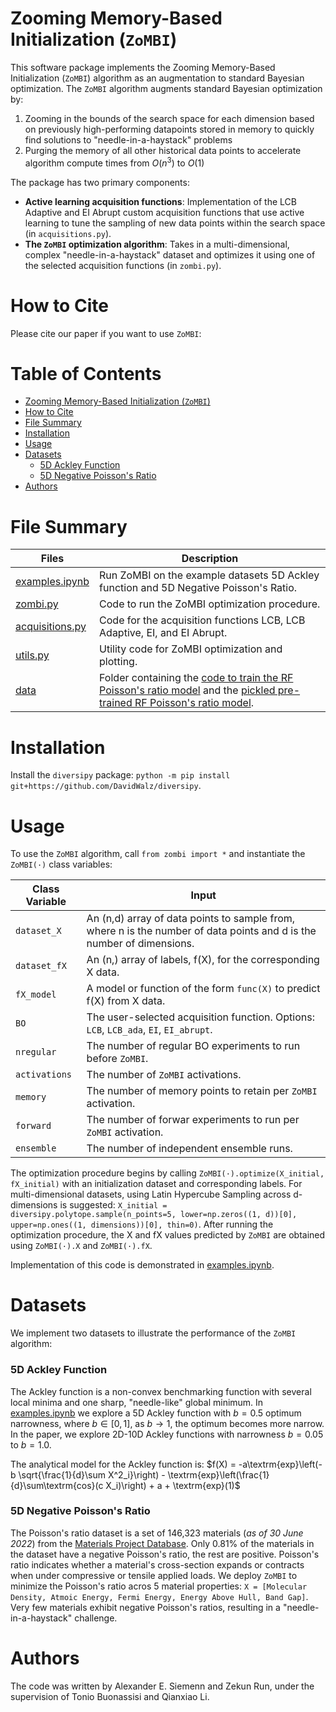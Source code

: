 # Zooming Memory-Based Initialization (`ZoMBI`)

This software package implements the Zooming Memory-Based Initialization (`ZoMBI`) algorithm as an augmentation to standard Bayesian optimization. The `ZoMBI` algorithm augments standard Bayesian optimization by:
  1. Zooming in the bounds of the search space for each dimension based on previously high-performing datapoints stored in memory to quickly find solutions to "needle-in-a-haystack" problems
  2. Purging the memory of all other historical data points to accelerate algorithm compute times from $O(n^3)$ to $O(1)$

The package has two primary components:

- **Active learning acquisition functions**: Implementation of the LCB Adaptive and EI Abrupt custom acquisition functions that use active learning to tune the sampling of new data points within the search space (in `acquisitions.py`).
- **The `ZoMBI` optimization algorithm**: Takes in a multi-dimensional, complex "needle-in-a-haystack" dataset and optimizes it using one of the selected acquisition functions (in `zombi.py`).

# How to Cite
Please cite our paper if you want to use `ZoMBI`:

# Table of Contents
- [Zooming Memory-Based Initialization (`ZoMBI`)](#zooming-memory-based-initialization-zombi)
- [How to Cite](#how-to-cite)
- [File Summary](#file-summary)
- [Installation](#installation)
- [Usage](#usage)
- [Datasets](#datasets)
  - [5D Ackley Function](#5d-ackley-function)
  - [5D Negative Poisson's Ratio](#5d-negative-poissons-ratio)
- [Authors](#authors)

# File Summary
| Files | Description |
| ------------- | ------------------------------ |
| [examples.ipynb](./examples.ipynb)  | Run ZoMBI on the example datasets 5D Ackley function and 5D Negative Poisson's Ratio. |
| [zombi.py](./zombi.py)  | Code to run the ZoMBI optimization procedure. |
| [acquisitions.py](./acquisitions.py)  | Code for the acquisition functions LCB, LCB Adaptive, EI, and EI Abrupt. |
| [utils.py](./utils.py)  | Utility code for ZoMBI optimization and plotting. |
| [data](./data)  | Folder containing the [code to train the RF Poisson's ratio model](./data) and the [pickled pre-trained RF Poisson's ratio model](./data/poisson_RF_trained.pkl). |

# Installation
Install the `diversipy` package: `python -m pip install git+https://github.com/DavidWalz/diversipy`. 

# Usage
To use the `ZoMBI` algorithm, call `from zombi import *` and instantiate the `ZoMBI(·)` class variables:

| Class Variable | Input |
| ------------- | ------------------------------ |
| `dataset_X` | An (n,d) array of data points to sample from, where n is the number of data points and d is the number of dimensions. |
| `dataset_fX` | An (n,) array of labels, f(X), for the corresponding X data. |
| `fX_model` | A model or function of the form `func(X)` to predict f(X) from X data. |
| `BO` | The user-selected acquisition function. Options: `LCB`, `LCB_ada`, `EI`, `EI_abrupt`. |
| `nregular` | The number of regular BO experiments to run before `ZoMBI`. |
| `activations` | The number of `ZoMBI` activations. |
| `memory` | The number of memory points to retain per `ZoMBI` activation. |
| `forward` | The number of forwar experiments to run per `ZoMBI` activation. |
| `ensemble` | The number of independent ensemble runs. |

The optimization procedure begins by calling `ZoMBI(·).optimize(X_initial, fX_initial)` with an initialization dataset and corresponding labels. For multi-dimensional datasets, using Latin Hypercube Sampling across d-dimensions is suggested: `X_initial = diversipy.polytope.sample(n_points=5, lower=np.zeros((1, d))[0], upper=np.ones((1, dimensions))[0], thin=0)`. After running the optimization procedure, the X and fX values predicted by `ZoMBI` are obtained using `ZoMBI(·).X` and `ZoMBI(·).fX`.

Implementation of this code is demonstrated in [examples.ipynb](./examples.ipynb).

# Datasets
We implement two datasets to illustrate the performance of the `ZoMBI` algorithm:
### 5D Ackley Function
The Ackley function is a non-convex benchmarking function with several local minima and one sharp, "needle-like" global minimum. In [examples.ipynb](./examples.ipynb) we explore a 5D Ackley function with $b=0.5$ optimum narrowness, where $b\in[0,1]$, as $b \to 1$, the optimum becomes more narrow. In the paper, we explore 2D-10D Ackley functions with narrowness $b=0.05$ to $b=1.0$.

The analytical model for the Ackley function is:
$f(X) = -a\textrm{exp}\left(-b \sqrt{\frac{1}{d}\sum X^2_i}\right) - \textrm{exp}\left(\frac{1}{d}\sum\textrm{cos}(c X_i)\right) + a + \textrm{exp}(1)$

### 5D Negative Poisson's Ratio
The Poisson's ratio dataset is a set of 146,323 materials (*as of 30 June 2022*) from the [Materials Project Database](https://materialsproject.org/). Only 0.81% of the materials in the dataset have a negative Poisson's ratio, the rest are positive. Poisson's ratio indicates whether a material's cross-section expands or contracts when under compressive or tensile applied loads. We deploy `ZoMBI` to minimize the Poisson's ratio acros 5 material properties: 
`X = [Molecular Density,
Atmoic Energy,
Fermi Energy,
Energy Above Hull,
Band Gap]`. Very few materials exhibit negative Poisson's ratios, resulting in a "needle-in-a-haystack" challenge.


# Authors
The code was written by Alexander E. Siemenn and Zekun Run, under the supervision of Tonio Buonassisi and Qianxiao Li.
